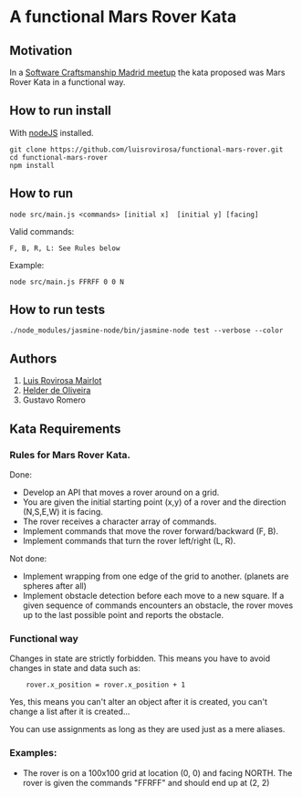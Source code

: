 # A functional Mars Rover Kata

## Motivation
In a [Software Craftsmanship Madrid meetup](http://www.meetup.com/madswcraft/events/172940132/) the kata proposed was Mars Rover Kata in a functional way.

## How to run install
With [nodeJS](http://nodejs.org/) installed.

	git clone https://github.com/luisrovirosa/functional-mars-rover.git
	cd functional-mars-rover
	npm install
## How to run
	node src/main.js <commands> [initial x]  [initial y] [facing]
Valid commands:

	F, B, R, L: See Rules below

Example:

	node src/main.js FFRFF 0 0 N
## How to run tests
	./node_modules/jasmine-node/bin/jasmine-node test --verbose --color

## Authors

1. [Luis Rovirosa Mairlot](http://twitter.com/luisrovirosa)
2. [Helder de Oliveira](http://twitter.com/HelderDOliveira)
3. Gustavo Romero


## Kata Requirements


### Rules for Mars Rover Kata.

Done:

 - Develop an API that moves a rover around on a grid.
 - You are given the initial starting point (x,y) of a rover and the direction (N,S,E,W) it is facing.
 - The rover receives a character array of commands.
 - Implement commands that move the rover forward/backward (F, B).
 - Implement commands that turn the rover left/right (L, R).
 
Not done:

 - Implement wrapping from one edge of the grid to another. (planets are spheres after all)
 - Implement obstacle detection before each move to a new square. If a given sequence of commands encounters an obstacle, the rover moves up to the last possible point and reports the obstacle.

### Functional way
Changes in state are strictly forbidden. This means you have to avoid changes in state and data such as:

        rover.x_position = rover.x_position + 1

Yes, this means you can't alter an object after it is created, you can't change a list after it is created...

You can use assignments as long as they are used just as a mere aliases.

### Examples: 

 - The rover is on a 100x100 grid at location (0, 0) and facing NORTH. The rover is given the commands "FFRFF" and should end up at (2, 2)

